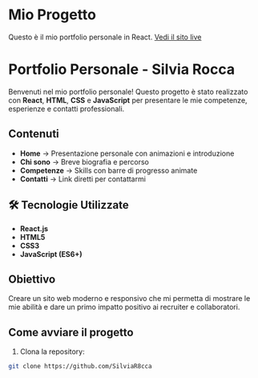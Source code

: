 # Mio Progetto

Questo è il mio portfolio personale in React.
[Vedi il sito live](https://github.com/SilviaR8cca/portfolio-personale.git)

#  Portfolio Personale - Silvia Rocca

Benvenuti nel mio portfolio personale!
Questo progetto è stato realizzato con **React**, **HTML**, **CSS** e **JavaScript** per presentare le mie competenze, esperienze e contatti professionali.

##  Contenuti
- **Home** → Presentazione personale con animazioni e introduzione
- **Chi sono** → Breve biografia e percorso
- **Competenze** → Skills con barre di progresso animate
- **Contatti** → Link diretti per contattarmi

## 🛠 Tecnologie Utilizzate
- **React.js**
- **HTML5**
- **CSS3**
- **JavaScript (ES6+)**

##  Obiettivo
Creare un sito web moderno e responsivo che mi permetta di mostrare le mie abilità e dare un primo impatto positivo ai recruiter e collaboratori.

##  Come avviare il progetto
1. Clona la repository:
```bash
git clone https://github.com/SilviaR8cca

